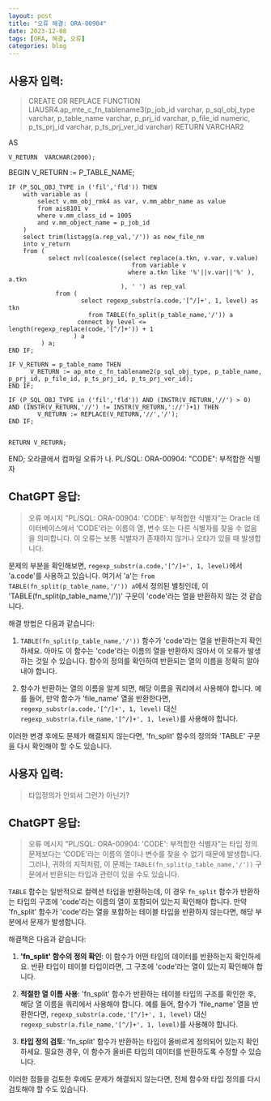 ```yaml
---
layout: post
title: "오류 해결: ORA-00904"
date: 2023-12-08
tags: [ORA, 해결, 오류]
categories: blog
---
```


## 사용자 입력:
> CREATE OR REPLACE FUNCTION LIAUSR4.ap_mte_c_fn_tablename3(p_job_id varchar, p_sql_obj_type varchar, p_table_name varchar, p_prj_id varchar, p_file_id numeric, p_ts_prj_id varchar, p_ts_prj_ver_id varchar)
 RETURN VARCHAR2

AS

    V_RETURN  VARCHAR(2000);
BEGIN
    V_RETURN := P_TABLE_NAME;

    IF (P_SQL_OBJ_TYPE in ('fil','fld')) THEN
        with variable as (
            select v.mm_obj_rmk4 as var, v.mm_abbr_name as value
            from ais8101 v
            where v.mm_class_id = 1005
            and v.mm_object_name = p_job_id
        )
        select trim(listagg(a.rep_val,'/')) as new_file_nm
		into v_return
        from (
               select nvl(coalesce((select replace(a.tkn, v.var, v.value)
			                          from variable v
                                     where a.tkn like '%'||v.var||'%' ), a.tkn
                                   ), ' ') as rep_val
                 from (
                        select regexp_substr(a.code,'[^/]+', 1, level) as tkn
                          from TABLE(fn_split(p_table_name,'/')) a
                       connect by level <= length(regexp_replace(code,'[^/]+')) + 1
                      ) a
             ) a;
    END IF;

    IF V_RETURN = p_table_name THEN
          V_RETURN := ap_mte_c_fn_tablename2(p_sql_obj_type, p_table_name, p_prj_id, p_file_id, p_ts_prj_id, p_ts_prj_ver_id);
    END IF;

    IF (P_SQL_OBJ_TYPE in ('fil','fld')) AND (INSTR(V_RETURN,'//') > 0) AND (INSTR(V_RETURN,'//') != INSTR(V_RETURN,'://')+1) THEN
            V_RETURN := REPLACE(V_RETURN,'//','/');
    END IF;


    RETURN V_RETURN;
END; 오라클에서 컴파일 오류가 나. PL/SQL: ORA-00904: "CODE": 부적합한 식별자


## ChatGPT 응답:
> 오류 메시지 "PL/SQL: ORA-00904: 'CODE': 부적합한 식별자"는 Oracle 데이터베이스에서 'CODE'라는 이름의 열, 변수 또는 다른 식별자를 찾을 수 없음을 의미합니다. 이 오류는 보통 식별자가 존재하지 않거나 오타가 있을 때 발생합니다.

문제의 부분을 확인해보면, `regexp_substr(a.code,'[^/]+', 1, level)`에서 'a.code'를 사용하고 있습니다. 여기서 'a'는 `from TABLE(fn_split(p_table_name,'/')) a`에서 정의된 별칭인데, 이 'TABLE(fn_split(p_table_name,'/'))' 구문이 'code'라는 열을 반환하지 않는 것 같습니다.

해결 방법은 다음과 같습니다:

1. `TABLE(fn_split(p_table_name,'/'))` 함수가 'code'라는 열을 반환하는지 확인하세요. 아마도 이 함수는 'code'라는 이름의 열을 반환하지 않아서 이 오류가 발생하는 것일 수 있습니다. 함수의 정의를 확인하여 반환되는 열의 이름을 정확히 알아내야 합니다.

2. 함수가 반환하는 열의 이름을 알게 되면, 해당 이름을 쿼리에서 사용해야 합니다. 예를 들어, 만약 함수가 'file_name' 열을 반환한다면, `regexp_substr(a.code,'[^/]+', 1, level)` 대신 `regexp_substr(a.file_name,'[^/]+', 1, level)`를 사용해야 합니다.

이러한 변경 후에도 문제가 해결되지 않는다면, 'fn_split' 함수의 정의와 'TABLE' 구문을 다시 확인해야 할 수도 있습니다.

## 사용자 입력:
> 타입정의가 안되서 그런가 아닌가?

## ChatGPT 응답:
> 오류 메시지 "PL/SQL: ORA-00904: 'CODE': 부적합한 식별자"는 타입 정의 문제보다는 'CODE'라는 이름의 열이나 변수를 찾을 수 없기 때문에 발생합니다. 그러나, 귀하의 지적처럼, 이 문제는 `TABLE(fn_split(p_table_name,'/'))` 구문에서 반환되는 타입과 관련이 있을 수도 있습니다.

`TABLE` 함수는 일반적으로 컬렉션 타입을 반환하는데, 이 경우 `fn_split` 함수가 반환하는 타입의 구조에 'code'라는 이름의 열이 포함되어 있는지 확인해야 합니다. 만약 'fn_split' 함수가 'code'라는 열을 포함하는 테이블 타입을 반환하지 않는다면, 해당 부분에서 문제가 발생합니다.

해결책은 다음과 같습니다:

1. **'fn_split' 함수의 정의 확인**: 이 함수가 어떤 타입의 데이터를 반환하는지 확인하세요. 반환 타입이 테이블 타입이라면, 그 구조에 'code'라는 열이 있는지 확인해야 합니다.

2. **적절한 열 이름 사용**: 'fn_split' 함수가 반환하는 테이블 타입의 구조를 확인한 후, 해당 열 이름을 쿼리에서 사용해야 합니다. 예를 들어, 함수가 'file_name' 열을 반환한다면, `regexp_substr(a.code,'[^/]+', 1, level)` 대신 `regexp_substr(a.file_name,'[^/]+', 1, level)`를 사용해야 합니다.

3. **타입 정의 검토**: 'fn_split' 함수가 반환하는 타입이 올바르게 정의되어 있는지 확인하세요. 필요한 경우, 이 함수가 올바른 타입의 데이터를 반환하도록 수정할 수 있습니다.

이러한 점들을 검토한 후에도 문제가 해결되지 않는다면, 전체 함수와 타입 정의를 다시 검토해야 할 수도 있습니다.

